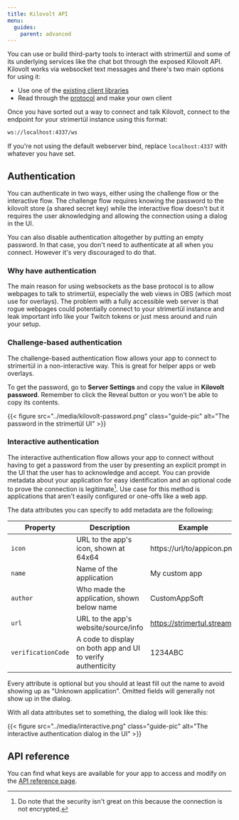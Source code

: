 ```yaml
---
title: Kilovolt API
menu:
  guides:
    parent: advanced
---
```


You can use or build third-party tools to interact with strimertül and some of its underlying services like the chat bot through the exposed Kilovolt API. Kilovolt works via websocket text messages and there's two main options for using it:

- Use one of the [existing client libraries](https://github.com/strimertul/kilovolt-clients/blob/master/README.md)
- Read through the [protocol](https://github.com/strimertul/kilovolt/blob/main/PROTOCOL.md) and make your own client

Once you have sorted out a way to connect and talk Kilovolt, connect to the endpoint for your strimertül instance using this format:

```sh
ws://localhost:4337/ws
```

If you're not using the default webserver bind, replace `localhost:4337` with whatever you have set.

## Authentication

You can authenticate in two ways, either using the challenge flow or the interactive flow. The challenge flow requires knowing the password to the kilovolt store (a shared secret key) while the interactive flow doesn't but it requires the user aknowledging and allowing the connection using a dialog in the UI.

You can also disable authentication altogether by putting an empty password. In that case, you don't need to authenticate at all when you connect. However it's very discouraged to do that.

### Why have authentication

The main reason for using websockets as the base protocol is to allow webpages to talk to strimertül, especially the web views in OBS (which most use for overlays). The problem with a fully accessible web server is that rogue webpages could potentially connect to your strimertül instance and leak important info like your Twitch tokens or just mess around and ruin your setup.

### Challenge-based authentication

The challenge-based authentication flow allows your app to connect to strimertül in a non-interactive way. This is great for helper apps or web overlays.

To get the password, go to **Server Settings** and copy the value in **Kilovolt password**. Remember to click the Reveal button or you won't be able to copy its contents.

{{< figure src="../media/kilovolt-password.png" class="guide-pic" alt="The password in the strimertül UI" >}}

### Interactive authentication

The interactive authentication flow allows your app to connect without having to get a password from the user by presenting an explicit prompt in the UI that the user has to acknowledge and accept. You can provide metadata about your application for easy identification and an optional code to prove the connection is legitimate[^1]. Use case for this method is applications that aren't easily configured or one-offs like a web app.

The data attributes you can specify to add metadata are the following:

| Property           | Description                                                 | Example                    |
| ------------------ | ----------------------------------------------------------- | -------------------------- |
| `icon`             | URL to the app's icon, shown at 64x64                       | https://url/to/appicon.png |
| `name`             | Name of the application                                     | My custom app              |
| `author`           | Who made the application, shown below name                  | CustomAppSoft              |
| `url`              | URL to the app's website/source/info                        | https://strimertul.stream  |
| `verificationCode` | A code to display on both app and UI to verify authenticity | 1234ABC                    |

Every attribute is optional but you should at least fill out the name to avoid showing up as "Unknown application". Omitted fields will generally not show up in the dialog.

With all data attributes set to something, the dialog will look like this:

{{< figure src="../media/interactive.png" class="guide-pic" alt="The interactive authentication dialog in the UI" >}}

[^1]: Do note that the security isn't great on this because the connection is not encrypted.

## API reference

You can find what keys are available for your app to access and modify on the [API reference page](/api).
